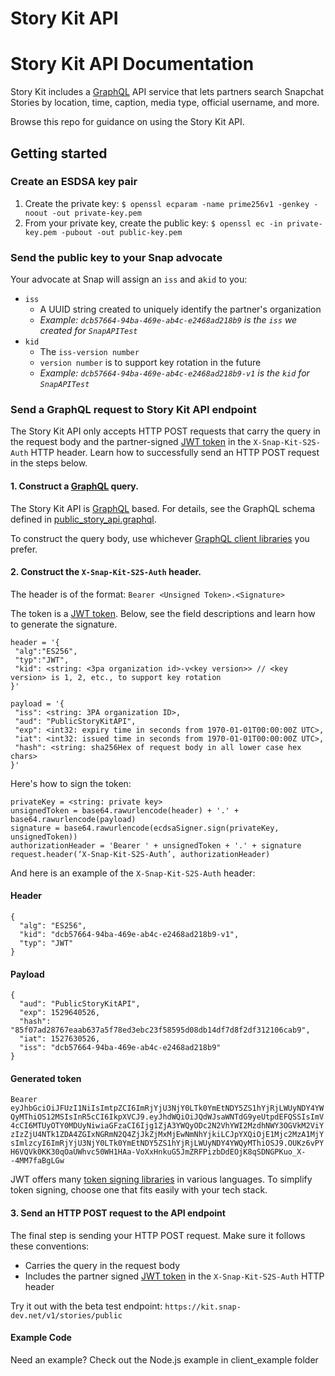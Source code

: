 # Story Kit API

# Story Kit API Documentation

Story Kit includes a [GraphQL](https://graphql.org/ "GraphQL") API service that lets partners search Snapchat Stories by location, time, caption, media type, official username, and more.

Browse this repo for guidance on using the Story Kit API.

## Getting started

### Create an ESDSA key pair
1. Create the private key:
`$ openssl ecparam -name prime256v1 -genkey -noout -out private-key.pem`
2. From your private key, create the public key:
`$ openssl ec -in private-key.pem -pubout -out public-key.pem`

### Send the public key to your Snap advocate
Your advocate at Snap will assign an `iss` and a`kid` to you:

- `iss`
  - A UUID string created to uniquely identify the partner's organization
  - *Example: `dcb57664-94ba-469e-ab4c-e2468ad218b9` is the `iss` we created for `SnapAPITest`*
- `kid`
  - The `iss-version number`
  - `version number` is to support key rotation in the future
  - *Example: `dcb57664-94ba-469e-ab4c-e2468ad218b9-v1` is the `kid` for `SnapAPITest`*

### Send a GraphQL request to Story Kit API endpoint
The Story Kit API only accepts HTTP POST requests that carry the query in the request body and the partner-signed [JWT token](https://jwt.io/introduction/ "JWT token") in the `X-Snap-Kit-S2S-Auth` HTTP header. Learn how to successfully send an HTTP POST request in the steps below.

#### 1. Construct a [GraphQL](https://graphql.org/ "GraphQL") query.

The Story Kit API is [GraphQL](https://graphql.org/ "GraphQL") based. For details, see the GraphQL schema defined in [public_story_api.graphql](gqlschema/public_story_api.graphql).

To construct the query body, use whichever [GraphQL client libraries](https://graphql.org/code/#graphql-clients "GraphQL client libraries") you prefer.

#### 2. Construct the `X-Snap-Kit-S2S-Auth` header.

The header is of the format:
`Bearer <Unsigned Token>.<Signature>`

The token is a [JWT token](https://jwt.io/introduction/ "JWT token"). Below, see the field descriptions and learn how to generate the signature.

```
header = '{
 "alg":"ES256",
 "typ":"JWT",
 "kid": <string: <3pa organization id>-v<key version>> // <key version> is 1, 2, etc., to support key rotation
}'

payload = '{
 "iss": <string: 3PA organization ID>,
 "aud": "PublicStoryKitAPI",
 "exp": <int32: expiry time in seconds from 1970-01-01T00:00:00Z UTC>,
 "iat": <int32: issued time in seconds from 1970-01-01T00:00:00Z UTC>,
 "hash": <string: sha256Hex of request body in all lower case hex chars>
}'
```

Here's how to sign the token:

```
privateKey = <string: private key>
unsignedToken = base64.rawurlencode(header) + '.' + base64.rawurlencode(payload)
signature = base64.rawurlencode(ecdsaSigner.sign(privateKey, unsignedToken))
authorizationHeader = 'Bearer ' + unsignedToken + '.' + signature
request.header(‘X-Snap-Kit-S2S-Auth’, authorizationHeader)
```

And here is an example of the `X-Snap-Kit-S2S-Auth` header:

#### Header
```
{
  "alg": "ES256",
  "kid": "dcb57664-94ba-469e-ab4c-e2468ad218b9-v1",
  "typ": "JWT"
}
```
#### Payload
```
{
  "aud": "PublicStoryKitAPI",
  "exp": 1529640526,
  "hash": "85f07ad28767eaab637a5f78ed3ebc23f58595d08db14df7d8f2df312106cab9",
  "iat": 1527630526,
  "iss": "dcb57664-94ba-469e-ab4c-e2468ad218b9"
}
```

#### Generated token
`Bearer eyJhbGciOiJFUzI1NiIsImtpZCI6ImRjYjU3NjY0LTk0YmEtNDY5ZS1hYjRjLWUyNDY4YWQyMThiOS12MSIsInR5cCI6IkpXVCJ9.eyJhdWQiOiJQdWJsaWNTdG9yeUtpdEFQSSIsImV4cCI6MTUyOTY0MDUyNiwiaGFzaCI6Ijg1ZjA3YWQyODc2N2VhYWI2MzdhNWY3OGVkM2ViYzIzZjU4NTk1ZDA4ZGIxNGRmN2Q4ZjJkZjMxMjEwNmNhYjkiLCJpYXQiOjE1Mjc2MzA1MjYsImlzcyI6ImRjYjU3NjY0LTk0YmEtNDY5ZS1hYjRjLWUyNDY4YWQyMThiOSJ9.OUKz6vPYH6VQVk0KK30qOaUWhvc50WH1HAa-VoXxHnkuG5JmZRFPizbDdEOjK8qSDNGPKuo_X--4MM7faBgLGw`

JWT offers many [token signing libraries](https://jwt.io/) in various languages. To simplify token signing, choose one that fits easily with your tech stack.

#### 3. Send an HTTP POST request to the API endpoint

The final step is sending your HTTP POST request. Make sure it follows these conventions:
- Carries the query in the request body
- Includes the partner signed [JWT token](https://jwt.io/introduction/ "JWT token") in the `X-Snap-Kit-S2S-Auth` HTTP header

Try it out with the beta test endpoint: `https://kit.snap-dev.net/v1/stories/public`

#### Example Code

Need an example? Check out the Node.js example in client_example folder

